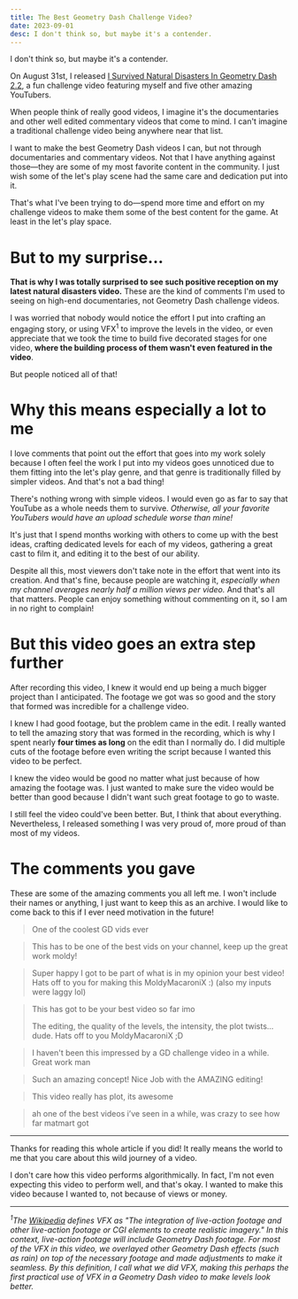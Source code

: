 ```yaml
---
title: The Best Geometry Dash Challenge Video?
date: 2023-09-01
desc: I don't think so, but maybe it's a contender.
---
```


I don't think so, but maybe it's a contender.

On August 31st, I released [I Survived Natural Disasters In Geometry Dash 2.2](https://youtu.be/G0ILGUYN7lI?si=sVJgwiFcE53MI0eN), a fun challenge video featuring myself and five other amazing YouTubers.

When people think of really good videos, I imagine it's the documentaries and other well edited commentary videos that come to mind. I can't imagine a traditional challenge video being anywhere near that list.

I want to make the best Geometry Dash videos I can, but not through documentaries and commentary videos. Not that I have anything against those—they are some of my most favorite content in the community. I just wish some of the let's play scene had the same care and dedication put into it.

That's what I've been trying to do—spend more time and effort on my challenge videos to make them some of the best content for the game. At least in the let's play space.

<!-- And I'm not the only one doing this. [Stallion](https://www.youtube.com/@StallionGD) comes to mind when I think of other Geometry Dash challenge YouTubers but channels like [MatMart](https://www.youtube.com/@MatMart) are starting to dip into that space again.

But other than Stallion, I can't think of other Geometry Dash YouTubers making this kind of content. -->

# But to my surprise...

**That is why I was totally surprised to see such positive reception on my latest natural disasters video.** These are the kind of comments I'm used to seeing on high-end documentaries, not Geometry Dash challenge videos.

I was worried that nobody would notice the effort I put into crafting an engaging story, or using VFX<sup>1</sup> to improve the levels in the video, or even appreciate that we took the time to build five decorated stages for one video, **where the building process of them wasn't even featured in the video**.

But people noticed all of that!

# Why this means especially a lot to me

I love comments that point out the effort that goes into my work solely because I often feel the work I put into my videos goes unnoticed due to them fitting into the let's play genre, and that genre is traditionally filled by simpler videos. And that's not a bad thing!

There's nothing wrong with simple videos. I would even go as far to say that YouTube as a whole needs them to survive. *Otherwise, all your favorite YouTubers would have an upload schedule worse than mine!*

It's just that I spend months working with others to come up with the best ideas, crafting dedicated levels for each of my videos, gathering a great cast to film it, and editing it to the best of our ability.

Despite all this, most viewers don't take note in the effort that went into its creation. And that's fine, because people are watching it, *especially when my channel averages nearly half a million views per video.* And that's all that matters. People can enjoy something without commenting on it, so I am in no right to complain!

# But this video goes an extra step further

After recording this video, I knew it would end up being a much bigger project than I anticipated. The footage we got was so good and the story that formed was incredible for a challenge video.

I knew I had good footage, but the problem came in the edit. I really wanted to tell the amazing story that was formed in the recording, which is why I spent nearly **four times as long** on the edit than I normally do. I did multiple cuts of the footage before even writing the script because I wanted this video to be perfect.

I knew the video would be good no matter what just because of how amazing the footage was. I just wanted to make sure the video would be better than good because I didn't want such great footage to go to waste.

I still feel the video could've been better. But, I think that about everything. Nevertheless, I released something I was very proud of, more proud of than most of my videos.

# The comments you gave

These are some of the amazing comments you all left me. I won't include their names or anything, I just want to keep this as an archive. I would like to come back to this if I ever need motivation in the future!

> One of the coolest GD vids ever

> This has to be one of the best vids on your channel, keep up the great work moldy!

> Super happy I got to be part of what is in my opinion your best video! Hats off to you for making this MoldyMacaroniX :) (also my inputs were laggy lol)

> This has got to be your best video so far imo
> 
> The editing, the quality of the levels, the intensity, the plot twists... dude. Hats off to you MoldyMacaroniX ;D

> I haven't been this impressed by a GD challenge video in a while. Great work man

> Such an amazing concept! Nice Job with the AMAZING editing!

> This video really has plot, its awesome

> ah one of the best videos i’ve seen in a while, was crazy to see how far matmart got

---

Thanks for reading this whole article if you did! It really means the world to me that you care about this wild journey of a video.

I don't care how this video performs algorithmically. In fact, I'm not even expecting this video to perform well, and that's okay. I wanted to make this video because I wanted to, not because of views or money.

---

_<sup>1</sup>The [Wikipedia](https://en.wikipedia.org/w/index.php?title=Visual_effects&oldid=1173074770) defines VFX as "The integration of live-action footage and other live-action footage or CGI elements to create realistic imagery." In this context, live-action footage will include Geometry Dash footage. For most of the VFX in this video, we overlayed other Geometry Dash effects (such as rain) on top of the necessary footage and made adjustments to make it seamless. By this definition, I call what we did VFX, making this perhaps the first practical use of VFX in a Geometry Dash video to make levels look better._